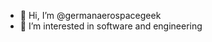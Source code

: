 - 👋 Hi, I’m @germanaerospacegeek
- 👀 I’m interested in software and engineering

<!---
germanaerospacegeek/germanaerospacegeek is a ✨ special ✨ repository because its `README.md` (this file) appears on your GitHub profile.
You can click the Preview link to take a look at your changes.
--->
